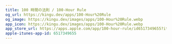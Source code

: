 ```yaml
---
title: 100 時間の法則 / 100-Hour Rule
og_url: https://kingu.dev/apps/100-Hour%20Rule
og_image: https://kingu.dev/images/apps/100-Hour%20Rule.webp
app_icon: https://kingu.dev/images/apps/100-Hour%20Rule.webp
app_store_url: https://apps.apple.com/app/100-hour-rule/id6517349655?itsct=apps_box_link&itscg=30200
apple-itunes-app-id: 6517349655
---
```

